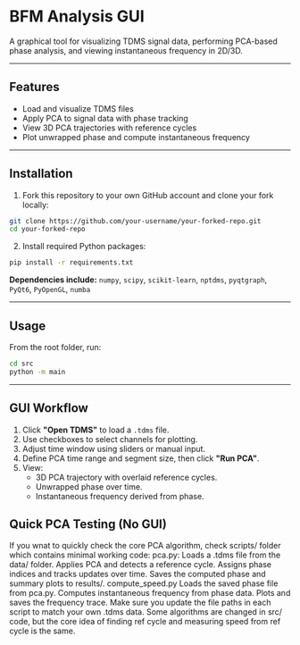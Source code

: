 # BFM Analysis GUI

A graphical tool for visualizing TDMS signal data, performing PCA-based phase analysis, and viewing instantaneous frequency in 2D/3D.

---

## Features
- Load and visualize TDMS files
- Apply PCA to signal data with phase tracking
- View 3D PCA trajectories with reference cycles
- Plot unwrapped phase and compute instantaneous frequency

---

## Installation
1. Fork this repository to your own GitHub account and clone your fork locally:
```bash
git clone https://github.com/your-username/your-forked-repo.git
cd your-forked-repo
```

2. Install required Python packages:
```bash
pip install -r requirements.txt
```

**Dependencies include:** `numpy`, `scipy`, `scikit-learn`, `nptdms`, `pyqtgraph`, `PyQt6`, `PyOpenGL`, `numba`

---

## Usage
From the root folder, run:
```bash
cd src
python -m main
```

---

## GUI Workflow
1. Click **"Open TDMS"** to load a `.tdms` file.
2. Use checkboxes to select channels for plotting.
3. Adjust time window using sliders or manual input.
4. Define PCA time range and segment size, then click **"Run PCA"**.
5. View:
   - 3D PCA trajectory with overlaid reference cycles.
   - Unwrapped phase over time.
   - Instantaneous frequency derived from phase.

## Quick PCA Testing (No GUI)
If you wnat to quickly check the core PCA algorithm, check scripts/ folder which contains minimal working code:
    pca.py:
        Loads a .tdms file from the data/ folder.
        Applies PCA and detects a reference cycle.
        Assigns phase indices and tracks updates over time.
        Saves the computed phase and summary plots to results/.
    compute_speed.py
        Loads the saved phase file from pca.py.
        Computes instantaneous frequency from phase data.
        Plots and saves the frequency trace.
Make sure you update the file paths in each script to match your own .tdms data.
Some algorithms are changed in src/ code, but the core idea of finding ref cycle and measuring speed from ref cycle is the same.